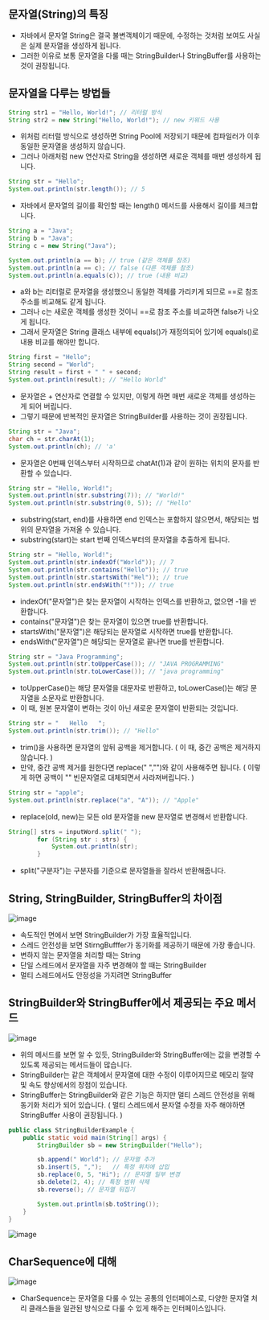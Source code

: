 문자열(String)의 특징
------------------------------------------
- 자바에서 문자열 String은 결국 불변객체이기 때문에, 수정하는 것처럼 보여도 사실은 실제 문자열을 생성하게 됩니다.
- 그러한 이유로 보통 문자열을 다룰 때는 StringBuilder나 StringBuffer를 사용하는 것이 권장됩니다.

문자열을 다루는 방법들
------------------------------------
```java
String str1 = "Hello, World!"; // 리터럴 방식
String str2 = new String("Hello, World!"); // new 키워드 사용
```

- 위처럼 리터럴 방식으로 생성하면 String Pool에 저장되기 때문에 컴파일러가 이후 동일한 문자열을 생성하지 않습니다.
- 그러나 아래처럼 new 연산자로 String을 생성하면 새로운 객체를 매번 생성하게 됩니다.

```java
String str = "Hello";
System.out.println(str.length()); // 5
```
- 자바에서 문자열의 길이를 확인할 때는 length() 메서드를 사용해서 길이를 체크합니다.

```java
String a = "Java";
String b = "Java";
String c = new String("Java");

System.out.println(a == b); // true (같은 객체를 참조)
System.out.println(a == c); // false (다른 객체를 참조)
System.out.println(a.equals(c)); // true (내용 비교)
```
- a와 b는 리터럴로 문자열을 생성했으니 동일한 객체를 가리키게 되므로 ==로 참조 주소를 비교해도 같게 됩니다.
- 그러나 c는 새로운 객체를 생성한 것이니 ==로 참조 주소를 비교하면 false가 나오게 됩니다.
- 그래서 문자열은 String 클래스 내부에 equals()가 재정의되어 있기에 equals()로 내용 비교를 해야만 합니다.

```java
String first = "Hello";
String second = "World";
String result = first + " " + second;
System.out.println(result); // "Hello World"
```
- 문자열은 + 연산자로 연결할 수 있지만, 이렇게 하면 매번 새로운 객체를 생성하는 게 되어 버립니다.
- 그렇기 때문에 반복적인 문자열은 StringBuilder를 사용하는 것이 권장됩니다.

```java
String str = "Java";
char ch = str.charAt(1);
System.out.println(ch); // 'a'
```
- 문자열은 0번째 인덱스부터 시작하므로 chatAt(1)과 같이 원하는 위치의 문자를 반환할 수 있습니다.

```java
String str = "Hello, World!";
System.out.println(str.substring(7)); // "World!"
System.out.println(str.substring(0, 5)); // "Hello"
```
- substring(start, end)를 사용하면 end 인덱스는 포함하지 않으면서, 해당되는 범위의 문자열을 가져올 수 있습니다.
- substring(start)는 start 번째 인덱스부터의 문자열을 추출하게 됩니다.

```java
String str = "Hello, World!";
System.out.println(str.indexOf("World")); // 7
System.out.println(str.contains("Hello")); // true
System.out.println(str.startsWith("Hel")); // true
System.out.println(str.endsWith("!")); // true
```
- indexOf("문자열")은 찾는 문자열이 시작하는 인덱스를 반환하고, 없으면 -1을 반환합니다.
- contains("문자열")은 찾는 문자열이 있으면 true를 반환합니다.
- startsWith("문자열")은 해당되는 문자열로 시작하면 true를 반환합니다.
- endsWith("문자열")은 해당되는 문자열로 끝나면 true를 반환합니다.

```java
String str = "Java Programming";
System.out.println(str.toUpperCase()); // "JAVA PROGRAMMING"
System.out.println(str.toLowerCase()); // "java programming"
```
- toUpperCase()는 해당 문자열을 대문자로 반환하고, toLowerCase()는 해당 문자열을 소문자로 반환합니다.
- 이 때, 원본 문자열이 변하는 것이 아닌 새로운 문자열이 반환되는 것입니다.

```java
String str = "   Hello   ";
System.out.println(str.trim()); // "Hello"
```
- trim()을 사용하면 문자열의 앞뒤 공백을 제거합니다. ( 이 때, 중간 공백은 제거하지 않습니다. )
- 만약, 중간 공백 제거를 원한다면 replace(" ","")와 같이 사용해주면 됩니다. ( 이렇게 하면 공백이 "" 빈문자열로 대체되면서 사라져버립니다. )

```java
String str = "apple";
System.out.println(str.replace("a", "A")); // "Apple"
```
- replace(old, new)는 모든 old 문자열을 new 문자열로 변경해서 반환합니다.

```java
String[] strs = inputWord.split(" ");
        for (String str : strs) {
            System.out.println(str);
        }
```
- split("구분자")는 구분자를 기준으로 문자열들을 잘라서 반환해줍니다.

String, StringBuilder, StringBuffer의 차이점
------------------------------------------------------------
![image](https://github.com/user-attachments/assets/8de0a4cf-5a48-4fad-bd09-1d8dc53e8dfc)

- 속도적인 면에서 보면 StringBuilder가 가장 효율적입니다.
- 스레드 안전성을 보면 StirngBufffer가 동기화를 제공하기 때문에 가장 좋습니다.
- 변하지 않는 문자열을 처리할 때는 String
- 단일 스레드에서 문자열을 자주 변경해야 할 때는 StringBuilder
- 멀티 스레드에서도 안정성을 가지려면 StringBuffer

StringBuilder와 StringBuffer에서 제공되는 주요 메서드
-------------------------------------------------------
![image](https://github.com/user-attachments/assets/2fdf0e15-7cfc-41a2-9113-99568f0def03)

- 위의 메서드를 보면 알 수 있듯, StringBuilder와 StringBuffer에는 값을 변경할 수 있도록 제공되는 메서드들이 많습니다.
- StringBuilder는 같은 객체에서 문자열에 대한 수정이 이루어지므로 메모리 절약 및 속도 향상에서의 장점이 있습니다.
- StringBuffer는 StringBuilder와 같은 기능은 하지만 멀티 스레드 안전성을 위해 동기화 처리가 되어 있습니다. ( 멀티 스레드에서 문자열 수정을 자주 해야하면 StringBuffer 사용이 권장됩니다. )

```java
public class StringBuilderExample {
    public static void main(String[] args) {
        StringBuilder sb = new StringBuilder("Hello");

        sb.append(" World"); // 문자열 추가 
        sb.insert(5, ",");   // 특정 위치에 삽입 
        sb.replace(0, 5, "Hi"); // 문자열 일부 변경  
        sb.delete(2, 4); // 특정 범위 삭제
        sb.reverse(); // 문자열 뒤집기

        System.out.println(sb.toString()); 
    }
}
```

![image](https://github.com/user-attachments/assets/78d0af4d-7f7b-4cb9-aa46-db691cb72401)

CharSequence에 대해
----------------------------------
![image](https://github.com/user-attachments/assets/cb263bde-f6d2-42b8-b1de-ce0c231a527e)

- CharSequence는 문자열을 다룰 수 있는 공통의 인터페이스로, 다양한 문자열 처리 클래스들을 일관된 방식으로 다룰 수 있게 해주는 인터페이스입니다.
